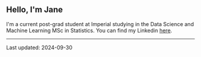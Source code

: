 ## Hello, I'm Jane

I'm a current post-grad student at Imperial studying in the Data Science and Machine Learning MSc in Statistics. You can find my Linkedin [here](https://www.linkedin.com/in/jane-manning-772920207/).

_____________________
Last updated: 2024-09-30

